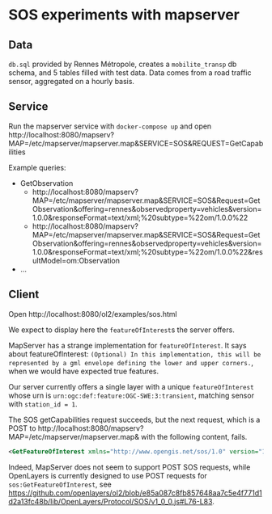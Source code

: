 # SOS experiments with mapserver

## Data

`db.sql` provided by Rennes Métropole, creates a `mobilite_transp` db schema, and 5 tables filled with test data.
Data comes from a road traffic sensor, aggregated on a hourly basis.


## Service

Run the mapserver service with `docker-compose up` and open http://localhost:8080/mapserv?MAP=/etc/mapserver/mapserver.map&SERVICE=SOS&REQUEST=GetCapabilities

Example queries:
 * GetObservation 
   * http://localhost:8080/mapserv?MAP=/etc/mapserver/mapserver.map&SERVICE=SOS&Request=GetObservation&offering=rennes&observedproperty=vehicles&version=1.0.0&responseFormat=text/xml;%20subtype=%22om/1.0.0%22
   * http://localhost:8080/mapserv?MAP=/etc/mapserver/mapserver.map&SERVICE=SOS&Request=GetObservation&offering=rennes&observedproperty=vehicles&version=1.0.0&responseFormat=text/xml;%20subtype=%22om/1.0.0%22&resultModel=om:Observation
 * ...

## Client

Open http://localhost:8080/ol2/examples/sos.html

We expect to display here the `featureOfInterest`s the server offers.

MapServer has a strange implementation for `featureOfInterest`.
It says about featureOfInterest: `(Optional) In this implementation, this will be represented by a gml envelope defining the lower and upper corners.`, when we would have expected true features.

Our server currently offers a single layer with a unique `featureOfInterest` whose urn is `urn:ogc:def:feature:OGC-SWE:3:transient`, matching sensor with `station_id = 1`.


The SOS getCapabilities request succeeds, but the next request, which is a POST to http://localhost:8080/mapserv?MAP=/etc/mapserver/mapserver.map& with the following content, fails.
```xml
<GetFeatureOfInterest xmlns="http://www.opengis.net/sos/1.0" version="1.0.0" service="SOS" xmlns:xsi="http://www.w3.org/2001/XMLSchema-instance" xsi:schemaLocation="http://www.opengis.net/sos/1.0 http://schemas.opengis.net/sos/1.0.0/sosAll.xsd"><FeatureOfInterestId>urn:ogc:def:feature:OGC-SWE:3:transient</FeatureOfInterestId></GetFeatureOfInterest>
```

Indeed, MapServer does not seem to support POST SOS requests, while OpenLayers is currently designed to use POST requests for `sos:GetFeatureOfInterest`, see https://github.com/openlayers/ol2/blob/e85a087c8fb857648aa7c5e4f771d1d2a13fc48b/lib/OpenLayers/Protocol/SOS/v1_0_0.js#L76-L83.
